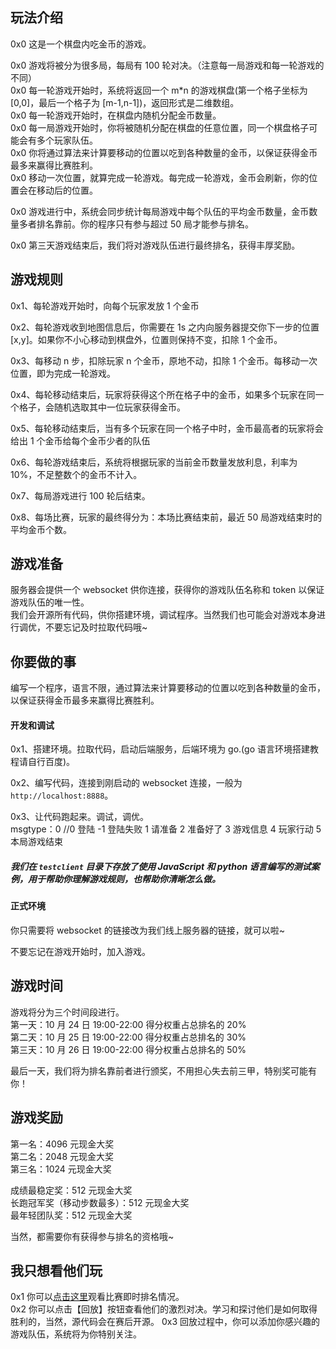 ## 玩法介绍

0x0 这是一个棋盘内吃金币的游戏。

0x0 游戏将被分为很多局，每局有 100 轮对决。（注意每一局游戏和每一轮游戏的不同）  
0x0 每一轮游戏开始时，系统将返回一个 m\*n 的游戏棋盘(第一个格子坐标为[0,0]，最后一个格子为 [m-1,n-1])，返回形式是二维数组。  
0x0 每一轮游戏开始时，在棋盘内随机分配金币数量。  
0x0 每一局游戏开始时，你将被随机分配在棋盘的任意位置，同一个棋盘格子可能会有多个玩家队伍。  
0x0 你将通过算法来计算要移动的位置以吃到各种数量的金币，以保证获得金币最多来赢得比赛胜利。  
0x0 移动一次位置，就算完成一轮游戏。每完成一轮游戏，金币会刷新，你的位置会在移动后的位置。

0x0 游戏进行中，系统会同步统计每局游戏中每个队伍的平均金币数量，金币数量多者排名靠前。你的程序只有参与超过 50 局才能参与排名。

0x0 第三天游戏结束后，我们将对游戏队伍进行最终排名，获得丰厚奖励。

## 游戏规则

0x1、每轮游戏开始时，向每个玩家发放 1 个金币

0x2、每轮游戏收到地图信息后，你需要在 1s 之内向服务器提交你下一步的位置[x,y]。如果你不小心移动到棋盘外，位置则保持不变，扣除 1 个金币。

0x3、每移动 n 步，扣除玩家 n 个金币，原地不动，扣除 1 个金币。每移动一次位置，即为完成一轮游戏。

0x4、每轮移动结束后，玩家将获得这个所在格子中的金币，如果多个玩家在同一个格子，会随机选取其中一位玩家获得金币。

0x5、每轮移动结束后，当有多个玩家在同一个格子中时，金币最高者的玩家将会给出 1 个金币给每个金币少者的队伍

0x6、每轮游戏结束后，系统将根据玩家的当前金币数量发放利息，利率为 10%，不足整数个的金币不计入。

0x7、每局游戏进行 100 轮后结束。

0x8、每场比赛，玩家的最终得分为：本场比赛结束前，最近 50 局游戏结束时的平均金币个数。

## 游戏准备

服务器会提供一个 websocket 供你连接，获得你的游戏队伍名称和 token 以保证游戏队伍的唯一性。  
我们会开源所有代码，供你搭建环境，调试程序。当然我们也可能会对游戏本身进行调优，不要忘记及时拉取代码哦~

## 你要做的事

编写一个程序，语言不限，通过算法来计算要移动的位置以吃到各种数量的金币，以保证获得金币最多来赢得比赛胜利。

#### 开发和调试

0x1、搭建环境。拉取代码，启动后端服务，后端环境为 go.(go 语言环境搭建教程请自行百度)。

0x2、编写代码，连接到刚启动的 websocket 连接，一般为`http://localhost:8888`。

0x3、让代码跑起来。调试，调优。  
msgtype：0 //0 登陆 -1 登陆失败 1 请准备 2 准备好了 3 游戏信息 4 玩家行动 5 本局游戏结束

##### 我们在 `testclient` 目录下存放了使用 JavaScript 和 python 语言编写的测试案例，用于帮助你理解游戏规则，也帮助你清晰怎么做。

#### 正式环境

你只需要将 websocket 的链接改为我们线上服务器的链接，就可以啦~

不要忘记在游戏开始时，加入游戏。

## 游戏时间

游戏将分为三个时间段进行。  
第一天：10 月 24 日 19:00-22:00 得分权重占总排名的 20%  
第二天：10 月 25 日 19:00-22:00 得分权重占总排名的 30%  
第三天：10 月 26 日 19:00-22:00 得分权重占总排名的 50%

最后一天，我们将为排名靠前者进行颁奖，不用担心失去前三甲，特别奖可能有你！

## 游戏奖励

第一名：4096 元现金大奖  
第二名：2048 元现金大奖  
第三名：1024 元现金大奖

成绩最稳定奖：512 元现金大奖  
长跑冠军奖（移动步数最多）：512 元现金大奖  
最年轻团队奖：512 元现金大奖

当然，都需要你有获得参与排名的资格哦~

## 我只想看他们玩

0x1 你可以[点击这里](https://testmobile.51wnl-cq.com/20201024/)观看比赛即时排名情况。  
0x2 你可以点击【回放】按钮查看他们的激烈对决。学习和探讨他们是如何取得胜利的，当然，源代码会在赛后开源。
0x3 回放过程中，你可以添加你感兴趣的游戏队伍，系统将为你特别关注。
